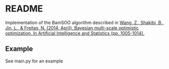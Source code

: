 # README

Implementation of the BamSOO algorithm described in [Wang, Z., Shakibi, B., Jin, L., & Freitas, N. (2014, April). Bayesian multi-scale optimistic optimization. In Artificial Intelligence and Statistics (pp. 1005-1014).](http://proceedings.mlr.press/v33/wang14d.pdf)

## Example

See main.py for an example
